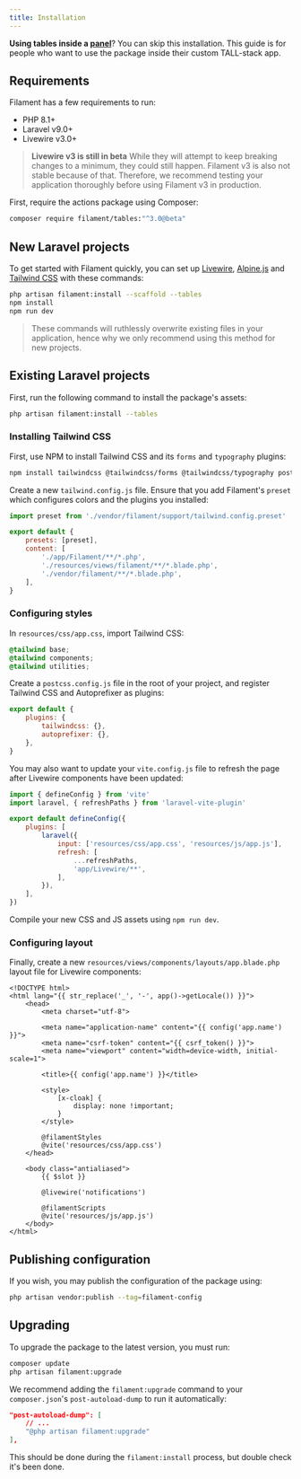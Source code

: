 ```yaml
---
title: Installation
---
```


**Using tables inside a [panel](../panels)**? You can skip this installation. This guide is for people who want to use the package inside their custom TALL-stack app.

## Requirements

Filament has a few requirements to run:

- PHP 8.1+
- Laravel v9.0+
- Livewire v3.0+

> **Livewire v3 is still in beta**
> While they will attempt to keep breaking changes to a minimum, they could still happen. Filament v3 is also not stable because of that. Therefore, we recommend testing your application thoroughly before using Filament v3 in production.

First, require the actions package using Composer:

```bash
composer require filament/tables:"^3.0@beta"
```

## New Laravel projects

To get started with Filament quickly, you can set up [Livewire](https://livewire.laravel.com), [Alpine.js](https://alpinejs.dev) and [Tailwind CSS](https://tailwindcss.com) with these commands:

```bash
php artisan filament:install --scaffold --tables
npm install
npm run dev
```

> These commands will ruthlessly overwrite existing files in your application, hence why we only recommend using this method for new projects.

## Existing Laravel projects

First, run the following command to install the package's assets:

```bash
php artisan filament:install --tables
```

### Installing Tailwind CSS

First, use NPM to install Tailwind CSS and its `forms` and `typography` plugins:

```bash
npm install tailwindcss @tailwindcss/forms @tailwindcss/typography postcss autoprefixer --save-dev
```

Create a new `tailwind.config.js` file. Ensure that you add Filament's `preset` which configures colors and the plugins you installed:

```js
import preset from './vendor/filament/support/tailwind.config.preset'

export default {
    presets: [preset],
    content: [
        './app/Filament/**/*.php',
        './resources/views/filament/**/*.blade.php',
        './vendor/filament/**/*.blade.php',
    ],
}
```

### Configuring styles

In `resources/css/app.css`, import Tailwind CSS:

```css
@tailwind base;
@tailwind components;
@tailwind utilities;
```

Create a `postcss.config.js` file in the root of your project, and register Tailwind CSS and Autoprefixer as plugins:

```js
export default {
    plugins: {
        tailwindcss: {},
        autoprefixer: {},
    },
}
```

You may also want to update your `vite.config.js` file to refresh the page after Livewire components have been updated:

```js
import { defineConfig } from 'vite'
import laravel, { refreshPaths } from 'laravel-vite-plugin'

export default defineConfig({
    plugins: [
        laravel({
            input: ['resources/css/app.css', 'resources/js/app.js'],
            refresh: [
                ...refreshPaths,
                'app/Livewire/**',
            ],
        }),
    ],
})
```

Compile your new CSS and JS assets using `npm run dev`.

### Configuring layout

Finally, create a new `resources/views/components/layouts/app.blade.php` layout file for Livewire components:

```blade
<!DOCTYPE html>
<html lang="{{ str_replace('_', '-', app()->getLocale()) }}">
    <head>
        <meta charset="utf-8">

        <meta name="application-name" content="{{ config('app.name') }}">
        <meta name="csrf-token" content="{{ csrf_token() }}">
        <meta name="viewport" content="width=device-width, initial-scale=1">

        <title>{{ config('app.name') }}</title>

        <style>
            [x-cloak] {
                display: none !important;
            }
        </style>

        @filamentStyles
        @vite('resources/css/app.css')
    </head>

    <body class="antialiased">
        {{ $slot }}

        @livewire('notifications')

        @filamentScripts
        @vite('resources/js/app.js')
    </body>
</html>
```

## Publishing configuration

If you wish, you may publish the configuration of the package using:

```bash
php artisan vendor:publish --tag=filament-config
```

## Upgrading

To upgrade the package to the latest version, you must run:

```bash
composer update
php artisan filament:upgrade
```

We recommend adding the `filament:upgrade` command to your `composer.json`'s `post-autoload-dump` to run it automatically:

```json
"post-autoload-dump": [
    // ...
    "@php artisan filament:upgrade"
],
```

This should be done during the `filament:install` process, but double check it's been done.
